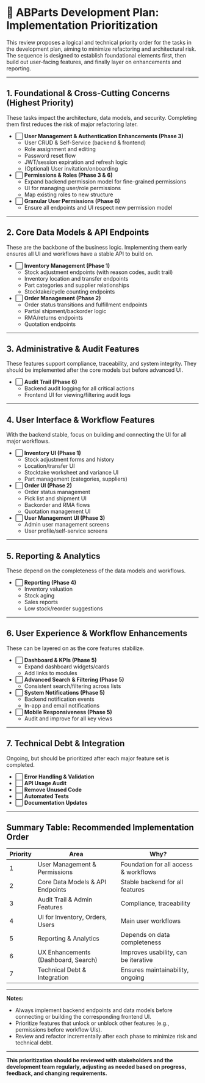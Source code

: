 # 🚦 ABParts Development Plan: Implementation Prioritization

This review proposes a logical and technical priority order for the tasks in the development plan, aiming to minimize refactoring and architectural risk. The sequence is designed to establish foundational elements first, then build out user-facing features, and finally layer on enhancements and reporting.

---

## **1. Foundational & Cross-Cutting Concerns (Highest Priority)**

These tasks impact the architecture, data models, and security. Completing them first reduces the risk of major refactoring later.

- ⬜️ **User Management & Authentication Enhancements (Phase 3)**
  - User CRUD & Self-Service (backend & frontend)
  - Role assignment and editing
  - Password reset flow
  - JWT/session expiration and refresh logic
  - (Optional) User invitation/onboarding
- ⬜️ **Permissions & Roles (Phase 3 & 6)**
  - Expand backend permission model for fine-grained permissions
  - UI for managing user/role permissions
  - Map existing roles to new structure
- ⬜️ **Granular User Permissions (Phase 6)**
  - Ensure all endpoints and UI respect new permission model

---

## **2. Core Data Models & API Endpoints**

These are the backbone of the business logic. Implementing them early ensures all UI and workflows have a stable API to build on.

- ⬜️ **Inventory Management (Phase 1)**
  - Stock adjustment endpoints (with reason codes, audit trail)
  - Inventory location and transfer endpoints
  - Part categories and supplier relationships
  - Stocktake/cycle counting endpoints
- ⬜️ **Order Management (Phase 2)**
  - Order status transitions and fulfillment endpoints
  - Partial shipment/backorder logic
  - RMA/returns endpoints
  - Quotation endpoints

---

## **3. Administrative & Audit Features**

These features support compliance, traceability, and system integrity. They should be implemented after the core models but before advanced UI.

- ⬜️ **Audit Trail (Phase 6)**
  - Backend audit logging for all critical actions
  - Frontend UI for viewing/filtering audit logs

---

## **4. User Interface & Workflow Features**

With the backend stable, focus on building and connecting the UI for all major workflows.

- ⬜️ **Inventory UI (Phase 1)**
  - Stock adjustment forms and history
  - Location/transfer UI
  - Stocktake worksheet and variance UI
  - Part management (categories, suppliers)
- ⬜️ **Order UI (Phase 2)**
  - Order status management
  - Pick list and shipment UI
  - Backorder and RMA flows
  - Quotation management UI
- ⬜️ **User Management UI (Phase 3)**
  - Admin user management screens
  - User profile/self-service screens

---

## **5. Reporting & Analytics**

These depend on the completeness of the data models and workflows.

- ⬜️ **Reporting (Phase 4)**
  - Inventory valuation
  - Stock aging
  - Sales reports
  - Low stock/reorder suggestions

---

## **6. User Experience & Workflow Enhancements**

These can be layered on as the core features stabilize.

- ⬜️ **Dashboard & KPIs (Phase 5)**
  - Expand dashboard widgets/cards
  - Add links to modules
- ⬜️ **Advanced Search & Filtering (Phase 5)**
  - Consistent search/filtering across lists
- ⬜️ **System Notifications (Phase 5)**
  - Backend notification events
  - In-app and email notifications
- ⬜️ **Mobile Responsiveness (Phase 5)**
  - Audit and improve for all key views

---

## **7. Technical Debt & Integration**

Ongoing, but should be prioritized after each major feature set is completed.

- ⬜️ **Error Handling & Validation**
- ⬜️ **API Usage Audit**
- ⬜️ **Remove Unused Code**
- ⬜️ **Automated Tests**
- ⬜️ **Documentation Updates**

---

## **Summary Table: Recommended Implementation Order**

| Priority | Area                                  | Why?                                      |
|----------|---------------------------------------|--------------------------------------------|
| 1        | User Management & Permissions         | Foundation for all access & workflows      |
| 2        | Core Data Models & API Endpoints      | Stable backend for all features            |
| 3        | Audit Trail & Admin Features          | Compliance, traceability                   |
| 4        | UI for Inventory, Orders, Users       | Main user workflows                        |
| 5        | Reporting & Analytics                 | Depends on data completeness               |
| 6        | UX Enhancements (Dashboard, Search)   | Improves usability, can be iterative       |
| 7        | Technical Debt & Integration          | Ensures maintainability, ongoing           |

---

**Notes:**
- Always implement backend endpoints and data models before connecting or building the corresponding frontend UI.
- Prioritize features that unlock or unblock other features (e.g., permissions before workflow UIs).
- Review and refactor incrementally after each phase to minimize risk and technical debt.

---
**This prioritization should be reviewed with stakeholders and the development team regularly, adjusting as needed based on progress, feedback, and changing requirements.**